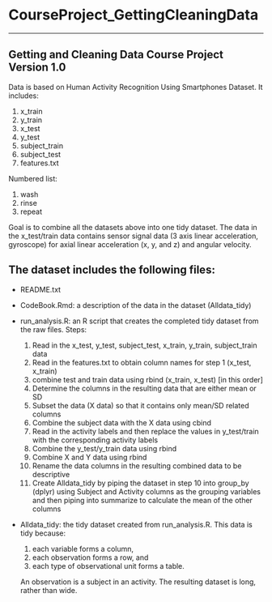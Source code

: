 # CourseProject_GettingCleaningData

----------------------------------------
Getting and Cleaning Data Course Project
Version 1.0
----------------------------------------

Data is based on Human Activity Recognition Using Smartphones Dataset. It includes:
  1. x_train
  2. y_train
  3. x_test
  4. y_test
  5. subject_train
  6. subject_test
  7. features.txt
    
Numbered list:

  1. wash
  2. rinse
  3. repeat    

Goal is to combine all the datasets above into one tidy dataset. The data in the
x_test/train data contains sensor signal data (3 axis linear acceleration, gyroscope)
for axial linear acceleration (x, y, and z) and angular velocity. 

The dataset includes the following files:
----------------------------------------

- README.txt

- CodeBook.Rmd: a description of the data in the dataset (Alldata_tidy)

- run_analysis.R: an R script that creates the completed tidy dataset from the raw files.
      Steps:
  1. Read in the x_test, y_test, subject_test, x_train, y_train, subject_train data
  2. Read in the features.txt to obtain column names for step 1 (x_test, x_train)
  3. combine test and train data using rbind (x_train, x_test) [in this order]
  4. Determine the columns in the resulting data that are either mean or SD
  5. Subset the data (X data) so that it contains only mean/SD related columns
  6. Combine the subject data with the X data using cbind
  7. Read in the activity labels and then replace the values in y_test/train
     with the corresponding activity labels
  8. Combine the y_test/y_train data using rbind
  9. Combine X and Y data using rbind
  10. Rename the data columns in the resulting combined data to be descriptive
  11. Create Alldata_tidy by piping the dataset in step 10 into group_by (dplyr)
      using Subject and Activity columns as the grouping variables and then
      piping into summarize to calculate the mean of the other columns

- Alldata_tidy: the tidy dataset created from run_analysis.R. This data is tidy because:
  1. each variable forms a column,
  2. each observation forms a row, and
  3. each type of observational unit forms 	a table.

  An observation is a subject in an activity. The resulting dataset is long,
  rather than wide.
